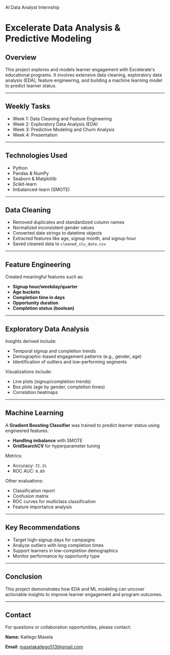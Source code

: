 AI Data Analyst Internship 

# Excelerate Data Analysis & Predictive Modeling

## Overview

This project explores and models learner engagement with Excelerate's educational programs. It involves extensive data cleaning, exploratory data analysis (EDA), feature engineering, and building a machine learning model to predict learner status.

---
## Weekly Tasks

- Week 1: Data Cleaning and Feature Engineering
- Week 2: Exploratory Data Analysis (EDA) 
- Week 3: Predictive Modeling and Churn Analysis
- Week 4: Presentation

---

## Technologies Used

- Python  
- Pandas & NumPy  
- Seaborn & Matplotlib  
- Scikit-learn  
- Imbalanced-learn (SMOTE)

---

## Data Cleaning

- Removed duplicates and standardized column names  
- Normalized inconsistent gender values  
- Converted date strings to datetime objects  
- Extracted features like age, signup month, and signup hour  
- Saved cleaned data to `cleaned_slu_data.csv`

---

## Feature Engineering

Created meaningful features such as:

- **Signup hour/weekday/quarter**  
- **Age buckets**  
- **Completion time in days**  
- **Opportunity duration**  
- **Completion status (boolean)**

---

## Exploratory Data Analysis

Insights derived include:

- Temporal signup and completion trends  
- Demographic-based engagement patterns (e.g., gender, age)  
- Identification of outliers and low-performing segments

Visualizations include:

- Line plots (signup/completion trends)  
- Box plots (age by gender, completion times)  
- Correlation heatmaps

---

## Machine Learning

A **Gradient Boosting Classifier** was trained to predict learner status using engineered features.

- **Handling imbalance** with SMOTE  
- **GridSearchCV** for hyperparameter tuning  

Metrics:  
- Accuracy: `72.1%`  
- ROC AUC: `0.89`

Other evaluations:

- Classification report  
- Confusion matrix  
- ROC curves for multiclass classification  
- Feature importance analysis

---

## Key Recommendations

- Target high-signup days for campaigns  
- Analyze outliers with long completion times  
- Support learners in low-completion demographics  
- Monitor performance by opportunity type

---

## Conclusion

This project demonstrates how EDA and ML modeling can uncover actionable insights to improve learner engagement and program outcomes.

---

## Contact

For questions or collaboration opportunities, please contact:

**Name:** Katlego Masela 

**Email:** maselakatlego513@gmail.com 

